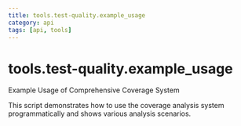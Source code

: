 ```yaml
---
title: tools.test-quality.example_usage
category: api
tags: [api, tools]
---
```


# tools.test-quality.example_usage

Example Usage of Comprehensive Coverage System

This script demonstrates how to use the coverage analysis system
programmatically and shows various analysis scenarios.

